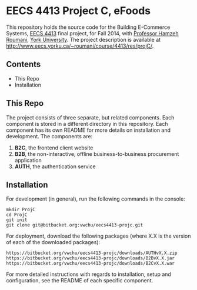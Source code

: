 EECS 4413 Project C, eFoods
===========================

This repository holds the source code for the Building
E-Commerce Systems, [EECS 4413](http://www.eecs.yorku.ca/course_archive/2014-15/F/4413/)
final project, for Fall 2014, with [Professor Hamzeh Roumani](http://www.eecs.yorku.ca/~roumani/),
[York University](http://www.eecs.yorku.ca). The project description is available at
http://www.eecs.yorku.ca/~roumani/course/4413/res/projC/.

Contents
--------

* This Repo
* Installation

This Repo
---------

The project consists of three separate, but related components.
Each component is stored in a different directory in this
repository. Each component has its own README for more details on
installation and development. The components are:

1. **B2C**, the frontend client website
2. **B2B**, the non-interactive, offline business-to-business
   procurement application
3. **AUTH**, the authentication service

Installation
------------

For development (in general), run the following
commands in the console:

    mkdir ProjC
    cd ProjC
    git init
    git clone git@bitbucket.org:vwchu/eecs4413-projc.git

For deployment, download the following packages (where X.X is
the version of each of the downloaded packages):

    https://bitbucket.org/vwchu/eecs4413-projc/downloads/AUTHvX.X.zip
    https://bitbucket.org/vwchu/eecs4413-projc/downloads/B2BvX.X.jar
    https://bitbucket.org/vwchu/eecs4413-projc/downloads/B2CvX.X.war

For more detailed instructions with regards to installation,
setup and configuration, see the README of each specific
component.
